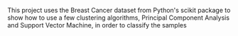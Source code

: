 This project uses the Breast Cancer dataset from Python's scikit package to show how to use a few clustering algorithms, Principal Component Analysis and Support Vector Machine, in order to classify the samples
